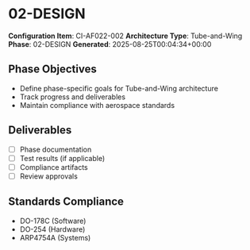 # 02-DESIGN

**Configuration Item**: CI-AF022-002
**Architecture Type**: Tube-and-Wing
**Phase**: 02-DESIGN
**Generated**: 2025-08-25T00:04:34+00:00

## Phase Objectives
- Define phase-specific goals for Tube-and-Wing architecture
- Track progress and deliverables
- Maintain compliance with aerospace standards

## Deliverables
- [ ] Phase documentation
- [ ] Test results (if applicable)
- [ ] Compliance artifacts
- [ ] Review approvals

## Standards Compliance
- DO-178C (Software)
- DO-254 (Hardware)
- ARP4754A (Systems)
